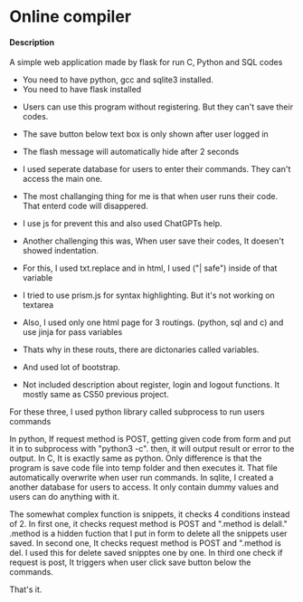 # Online compiler


#### Description

A simple web application made by flask for run C, Python and SQL codes


- You need to have python, gcc and sqlite3 installed.
- You need to have flask installed


* Users can use this program without registering. But they can't save their codes.
* The save button below text box is only shown after user logged in
* The flash message will automatically hide after 2 seconds
* I used seperate database for users to enter their commands. They can't access the main one.
* The most challanging thing for me is that when user runs their code. That enterd code will disappered.
* I use js for prevent this and also used ChatGPTs help.
* Another challenging this was, When user save their codes, It doesen't showed indentation.
* For this, I used txt.replace and in html, I used ("| safe") inside of that variable
* I tried to use prism.js for syntax highlighting. But it's not working on textarea
* Also, I used only one html page for 3 routings. (python, sql and c) and use jinja for pass variables
* Thats why in these routs, there are dictonaries called variables.
* And used lot of bootstrap.


* Not included description about register, login and logout functions. It mostly same as CS50 previous project.


For these three, I used python library called subprocess to run users commands

   In python, If request method is POST, getting given code from form and put it in to subprocess with "python3 -c". then, it will output result or error to the output.
   In C, It is exactly same as python. Only difference is that the program is save code file into temp folder and then executes it. That file automatically overwrite when user run commands.
   In sqlite, I created a another database for users to access. It only contain dummy values and users can do anything with it.

The somewhat complex function is snippets, it checks 4 conditions instead of 2. 
   In first one, it checks request method is POST and ".method is delall." .method is a hidden fuction that I put in form to delete all the snippets user saved.
   In second one, It checks request method is POST and ".method is del. I used this for delete saved snipptes one by one.
   In third one check if request is post, It triggers when user click save button below the commands.


That's it.
